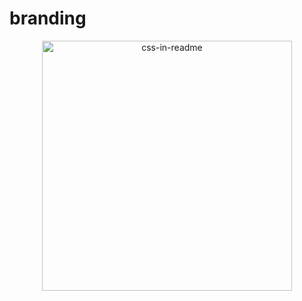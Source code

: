 # branding

<div align="center">
    <img src="example.svg" width="400" height="400" alt="css-in-readme">
</div>
